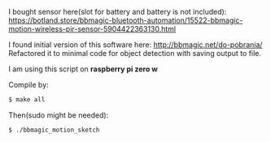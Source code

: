 I bought sensor here(slot for battery and battery is not included):
https://botland.store/bbmagic-bluetooth-automation/15522-bbmagic-motion-wireless-pir-sensor-5904422363130.html

I found initial version of this software here:
http://bbmagic.net/do-pobrania/
Refactored it to minimal code for object detection with saving output to file.

I am using this script on **raspberry pi zero w**

Compile by:
```bash
$ make all
```
Then(sudo might be needed):
```bash
$ ./bbmagic_motion_sketch
```
